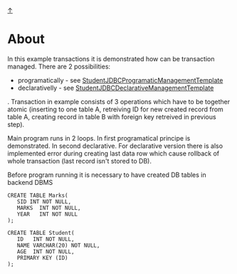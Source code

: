 [&#8593;](../README.md)

# About
In this example transactions it is demonstrated how can be transaction managed. There are 2 possibilities:
* programatically - see [StudentJDBCProgramaticManagementTemplate](src/main/java/gloncak/jozef/springframework/data/access/transaction/impl/template/StudentJDBCProgramaticManagementTemplate.java )
* declarativelly - see [StudentJDBCDeclarativeManagementTemplate](src/main/java/gloncak/jozef/springframework/data/access/transaction/impl/template/StudentJDBCDeclarativeManagementTemplate.java )


. Transaction in example consists of 3 operations which have
 to be together atomic (inserting to one table A, retreiving ID for new created record from table A, creating record
  in table B with foreign key retreived in previous step).

Main program runs in 2 loops. In first programatical principe is demonstrated. In second declarative. For declarative
 version there is also implemented error during creating last data row which cause rollback of whole transaction
  (last record isn't stored to DB).
  
Before program running it is necessary to have created DB tables in backend DBMS
```roomsql
CREATE TABLE Marks(
   SID INT NOT NULL,
   MARKS  INT NOT NULL,
   YEAR   INT NOT NULL
);

CREATE TABLE Student(
   ID   INT NOT NULL,
   NAME VARCHAR(20) NOT NULL,
   AGE  INT NOT NULL,
   PRIMARY KEY (ID)
);
```